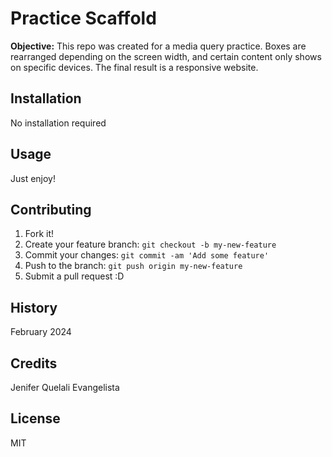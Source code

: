 # Practice Scaffold

**Objective:** This repo was created for a media query practice. Boxes are rearranged depending on the screen width, and certain content only shows on specific devices. The final result is a responsive website.

## Installation
No installation required

## Usage
Just enjoy!

## Contributing
1. Fork it!
2. Create your feature branch: `git checkout -b my-new-feature`
3. Commit your changes: `git commit -am 'Add some feature'`
4. Push to the branch: `git push origin my-new-feature`
5. Submit a pull request :D

## History
February 2024

## Credits
Jenifer Quelali Evangelista

## License
MIT